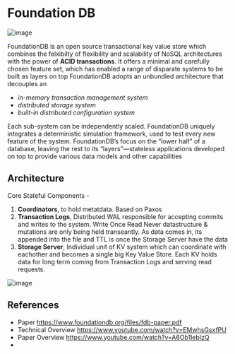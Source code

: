 # Foundation DB

![image](https://user-images.githubusercontent.com/7579608/127642075-02fcc50f-789f-457d-8f4d-1abb450bb394.png)


FoundationDB is an open source transactional key value store which combines the felxibilty of flexibility and scalability of NoSQL architectures with the 
power of __ACID transactions__. It offers a minimal and carefully chosen feature set, which has enabled a range of disparate systems to be built as layers on top
FoundationDB adopts an unbundled architecture that decouples an
- _in-memory transaction management system_
-  _distributed storage system_
- _built-in distributed configuration system_ 

Each sub-system can be independently scaled. FoundationDB uniquely integrates a deterministic simulation framework, used to test every new feature of the system.
FoundationDB’s focus on the “lower half” of a database, leaving the rest to its “layers”—stateless applications developed on top to provide various data models and other capabilities

## Architecture

Core Stateful Components -
1. __Coordinators__, to hold metatdata. Based on Paxos
2. __Transaction Logs__, Distributed WAL responsible for accepting commits and writes to the system. Write Once Read Never datastructure & mutations are only being held
 transeantly. As data comes in, its appended into the file and TTL is once the Storage Server have the data
3. __Storage Server__, Individual unit of KV system which can coordinate with eachother and becomes a single big Key Value Store. Each KV holds data for long term coming from Transaction Logs and serving read requests.

![image](https://user-images.githubusercontent.com/7579608/127644956-561f3a66-fdfe-4f3b-8493-dee97a39495d.png)




## References

- Paper https://www.foundationdb.org/files/fdb-paper.pdf
- Technical Overview https://www.youtube.com/watch?v=EMwhsGsxfPU
- Paper Overview https://www.youtube.com/watch?v=A6Ob1lebIzQ
-  
